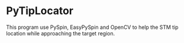 # PyTipLocator
This program use PySpin, EasyPySpin and OpenCV to help the STM tip location while approaching the target region.
